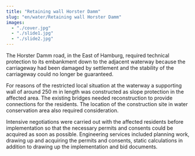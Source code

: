 ```yaml
---
title: "Retaining wall Horster Damm"
slug: "en/water/Retaining wall Horster Damm"
images:
  - "./cover.jpg"
  - "./slide1.jpg"
  - "./slide2.jpg"
---
```


The Horster Damm road, in the East of Hamburg, required technical
protection to its embankment down to the adjacent waterway because the
carriageway had been damaged by settlement and the stability of the
carriageway could no longer be guaranteed.

For reasons of the restricted local situation at the waterway a
supporting wall of around 250 m in length was constructed as slope
protection in the affected area. The existing bridges needed
reconstruction to provide connections for the residents. The location of
the construction site in water conservation area also required
consideration.

Intensive negotiations were carried out with the affected residents
before implementation so that the necessary permits and consents could
be acquired as soon as possible. Engineering services included planning
work, drawing up and acquiring the permits and consents, static
calculations in addition to drawing up the implementation and bid documents.
